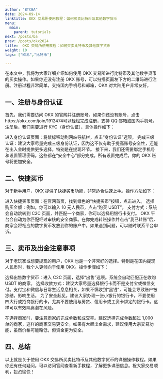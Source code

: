 ```yaml
---
author: "BTCBA"
date: 2024-09-14
linktitle: OKX 交易所使用教程：如何买卖比特币及其他数字货币
menu:
  main:
    parent: tutorials
next: /posts/ba
prev: /posts/okx2024
title:  OKX 交易所使用教程：如何买卖比特币及其他数字货币
weight: 10
tags: ["欧易","比特币"]

---
```


在本文中，我将为大家详细介绍如何使用 OKX 交易所进行比特币及其他数字货币的买卖操作。如果你还没有注册 OKX 账号，可以扫描页面左下方的二维码进行注册。注册过程非常简单，支持国内手机号和邮箱，OKX 对大陆用户非常友好。

## 一、注册与身份认证
首先，我们需要访问 OKX 的官网并注册账号。如果你还没有账号，点击https://okx.com/join/1912474可以轻松完成注册，支持 QQ 邮箱或国内手机号。注册后，我们需要进行 KYC（身份认证），具体操作如下：

进入身份认证页面：将鼠标移动到网站导航栏，点击“身份认证”选项。
完成三级认证：建议大家尽量完成三级身份认证，因为这不仅有助于提高账号安全性，还能在出入金时提供更多选择，特别是在提现环节。
接下来，我们还需要绑定手机号和设置管理密码，这些都在“安全中心”部分完成。所有设置完成后，你的 OKX 账号将更加安全。

## 二、快捷买币
对于新手用户，OKX 提供了快捷买币功能，非常适合快速上手。操作方法如下：

进入快捷买币页面：在官网首页，找到绿色的“快捷买币”按钮，点击进入。
选择购买金额：例如，你可以输入 10 元人民币，点击“购买 USDT”。
支付方式：系统会自动跳转到 C2C 页面，并匹配一个商家，你可以选择用银行卡支付。
OKX 平台会自动为你匹配经过审核的安全商家。在你完成转账操作并点击“我已转账”后，商家会将相应的数字货币发放到你的账户中。如果遇到问题，可以随时联系平台申诉。

## 三、卖币及出金注意事项
对于老玩家或想要提现的用户，OKX 也是一个非常好的选择。特别是在国内提现人民币时，我个人更倾向于使用 OKX。操作步骤如下：

选择出售数字货币：进入 C2C 页面，选择“出售”选项。系统会自动匹配正在收购 USDT 的商家。
选择收款方式：建议大家尽量选择银行卡而不是支付宝或微信支付。支付宝和微信与日常生活息息相关，如果不慎收到“黑钱”，可能会导致账户被冻结，影响生活。
为了安全起见，建议大家办理一张小银行的银行卡，不要使用四大行或招商银行的卡，尤其不要使用与房贷、信用卡或工资卡绑定的银行卡。这样可以有效隔离潜在风险。

在选择商家时，要注意商家的完成单数和成交率。建议选择完成单数超过 1,000 单的商家，这样的商家交易更安全。如果有大额出金需求，建议使用大宗交易功能，虽然价格可能略低，但资金更为安全。

## 四、总结
以上就是关于使用 OKX 交易所买卖比特币及其他数字货币的详细操作教程。如果你还有任何疑问，可以访问官网查看新手教程，了解更多详细信息。祝大家交易顺利，投资愉快！